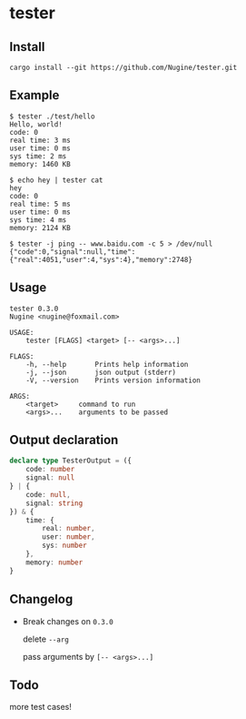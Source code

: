 # tester

## Install

    cargo install --git https://github.com/Nugine/tester.git

## Example

    $ tester ./test/hello
    Hello, world!
    code: 0
    real time: 3 ms
    user time: 0 ms
    sys time: 2 ms
    memory: 1460 KB

    $ echo hey | tester cat
    hey
    code: 0
    real time: 5 ms
    user time: 0 ms
    sys time: 4 ms
    memory: 2124 KB

    $ tester -j ping -- www.baidu.com -c 5 > /dev/null 
    {"code":0,"signal":null,"time":{"real":4051,"user":4,"sys":4},"memory":2748}

## Usage

    tester 0.3.0
    Nugine <nugine@foxmail.com>

    USAGE:
        tester [FLAGS] <target> [-- <args>...]

    FLAGS:
        -h, --help       Prints help information
        -j, --json       json output (stderr)
        -V, --version    Prints version information

    ARGS:
        <target>     command to run
        <args>...    arguments to be passed

## Output declaration

```typescript
declare type TesterOutput = ({
    code: number
    signal: null
} | {
    code: null,
    signal: string
}) & {
    time: {
        real: number,
        user: number,
        sys: number
    },
    memory: number
}
```

## Changelog

+ Break changes on `0.3.0`

    delete `--arg`

    pass arguments by `[-- <args>...]`

## Todo

more test cases!